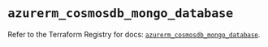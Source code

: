 # `azurerm_cosmosdb_mongo_database`

Refer to the Terraform Registry for docs: [`azurerm_cosmosdb_mongo_database`](https://registry.terraform.io/providers/hashicorp/azurerm/3.107.0/docs/resources/cosmosdb_mongo_database).
